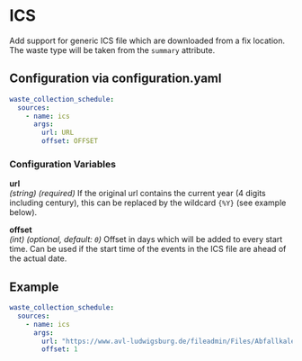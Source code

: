 # ICS

Add support for generic ICS file which are downloaded from a fix location. The waste type will be taken from the `summary` attribute.

## Configuration via configuration.yaml

```yaml
waste_collection_schedule:
  sources:
    - name: ics
      args:
        url: URL
        offset: OFFSET
```

### Configuration Variables

**url**<br>
*(string) (required)*
If the original url contains the current year (4 digits including century), this can be replaced by the wildcard `{%Y}` (see example below).

**offset**<br>
*(int) (optional, default: `0`)*
Offset in days which will be added to every start time. Can be used if the start time of the events in the ICS file are ahead of the actual date.

## Example

```yaml
waste_collection_schedule:
  sources:
    - name: ics
      args:
        url: "https://www.avl-ludwigsburg.de/fileadmin/Files/Abfallkalender/ICS/Privat/Privat_{%Y}_Ossweil.ics"
        offset: 1
```

